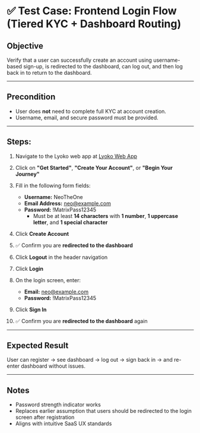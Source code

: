 
# ✅ Test Case: Frontend Login Flow (Tiered KYC + Dashboard Routing)

## Objective
Verify that a user can successfully create an account using username-based sign-up, is redirected to the dashboard, can log out, and then log back in to return to the dashboard.

---

## Precondition
- User does **not** need to complete full KYC at account creation.
- Username, email, and secure password must be provided.

---

## Steps:

1. Navigate to the Lyoko web app at [Lyoko Web App](https://d70b5f83-afc7-4506-a1ef-5eb41a550421-00-2qmzayscvfdip.worf.replit.dev/)

2. Click on **"Get Started"**, **"Create Your Account"**, or **"Begin Your Journey"**

3. Fill in the following form fields:
   - **Username:** NeoTheOne
   - **Email Address:** neo@example.com
   - **Password:** !MatrixPass12345
     - Must be at least **14 characters** with **1 number**, **1 uppercase letter**, and **1 special character**

4. Click **Create Account**

5. ✅ Confirm you are **redirected to the dashboard**

6. Click **Logout** in the header navigation

7. Click **Login**

8. On the login screen, enter:
   - **Email:** neo@example.com
   - **Password:** !MatrixPass12345

9. Click **Sign In**

10. ✅ Confirm you are **redirected to the dashboard** again

---

## Expected Result
User can register → see dashboard → log out → sign back in → and re-enter dashboard without issues.

---

## Notes
- Password strength indicator works
- Replaces earlier assumption that users should be redirected to the login screen after registration
- Aligns with intuitive SaaS UX standards
